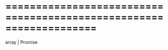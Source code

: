 <!--**
/*-------------------------------------------
    Auto-generated file. Do not modify.
-------------------------------------------

**-->
===================================================================
===================================================================

<!--shortDescription-->

<!--/shortDescription-->

<!--returnType-->array | Promise<!--/returnType-->
<!--returnDescription-->

<!--/returnDescription-->

<!--fullDescription-->

<!--/fullDescription-->